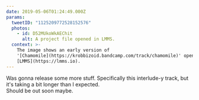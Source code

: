 ```yaml
---
date: 2019-05-06T01:24:49.000Z
params:
  tweetID: "1125209772528152576"
  photos:
    - id: D52MUkoWkAEChit
      alt: A project file opened in LMMS.
  context: >-
    The image shows an early version of
    '[Chamomile](https://krobbizoid.bandcamp.com/track/chamomile)' opened in
    [LMMS](https://lmms.io).
---
```


Was gonna release some more stuff. Specifically this interlude-y track, but
it's taking a bit longer than I expected.\
Should be out soon maybe.
